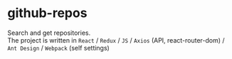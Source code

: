 # github-repos
Search and get repositories.   
The project is written in `React` / `Redux` / `JS` / `Axios` (API, react-router-dom) / `Ant Design` / `Webpack` (self settings)
